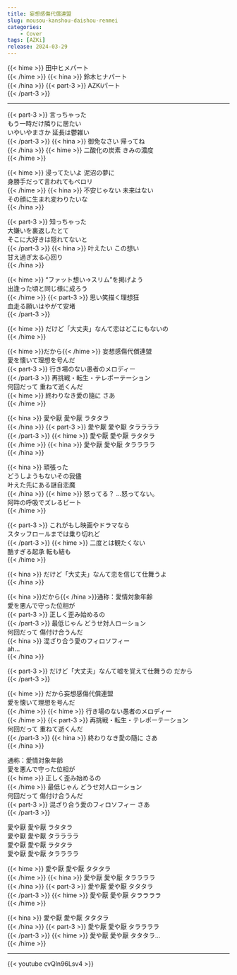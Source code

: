```yaml
---
title: 妄想感傷代償連盟
slug: mousou-kanshou-daishou-renmei
categories:
    - Cover
tags: [AZKi]
release: 2024-03-29
---
```


{{< hime >}}
田中ヒメパート  
{{< /hime >}}
{{< hina >}}
鈴木ヒナパート  
{{< /hina >}}
{{< part-3 >}}
AZKiパート  
{{< /part-3 >}}

---

{{< part-3 >}}
言っちゃった  
もう一時だけ隣りに居たい  
いやいやまさか 延長は鬱雑い  
{{< /part-3 >}}
{{< hina >}}
御免なさい 帰ってね  
{{< /hina >}}
{{< hime >}}
二酸化の炭素 きみの濃度  
{{< /hime >}}

{{< hime >}}
浸ってたいよ 泥沼の夢に  
身勝手だって言われてもペロリ  
{{< /hime >}}
{{< hina >}}
不安じゃない 未来はない  
その顔に生まれ変わりたいな  
{{< /hina >}}

{{< part-3 >}}
知っちゃった  
大嫌いを裏返したとて  
そこに大好きは隠れてないと  
{{< /part-3 >}}
{{< hina >}}
叶えたい この想い  
甘え過ぎ太る心回り  
{{< /hina >}}

{{< hime >}}
“ファット想い→スリム”を掲げよう  
出逢った頃と同じ様に成ろう  
{{< /hime >}}
{{< part-3 >}}
思い笑描く理想狂  
血走る願いはやがて安堵  
{{< /part-3 >}}

{{< hime >}}
だけど「大丈夫」なんて恋はどこにもないの  
{{< /hime >}}

{{< hime >}}だから{{< /hime >}} 妄想感傷代償連盟  
愛を懐いて理想を号んだ  
{{< part-3 >}}
行き場のない愚者のメロディー  
{{< /part-3 >}}
再挑戦・転生・テレポーテーション  
何回だって 重ねて逝くんだ  
{{< hime >}}
終わりなき愛の隨に さあ  
{{< /hime >}}

{{< hina >}}
愛や厭 愛や厭 ラタタラ  
{{< /hina >}}
{{< part-3 >}}
愛や厭 愛や厭 タララララ  
{{< /part-3 >}}
{{< hime >}}
愛や厭 愛や厭 ラタタラ  
{{< /hime >}}
{{< hina >}}
愛や厭 愛や厭 タララララ  
{{< /hina >}}

{{< hina >}}
頑張った  
どうしようもないその我儘  
叶えた先にある謎自恋魔  
{{< /hina >}}
{{< hime >}}
怒ってる？ …怒ってない。  
阿吽の呼吸でズレるビート  
{{< /hime >}}

{{< part-3 >}}
これがもし映画やドラマなら  
スタッフロールまでは乗り切れど  
{{< /part-3 >}}
{{< hime >}}
二度とは観たくない  
酷すぎる起承 転も結も  
{{< /hime >}}

{{< hina >}}
だけど「大丈夫」なんて恋を信じて仕舞うよ  
{{< /hina >}}

{{< hina >}}だから{{< /hina >}}通称：愛情対象年齢  
愛を悪んで守った位相が  
{{< part-3 >}}
正しく歪み始めるの  
{{< /part-3 >}}
最低じゃん どうせ対人ローション  
何回だって 傷付け合うんだ  
{{< hina >}}
混ざり合う愛のフィロソフィー  
ah...  
{{< /hina >}}

{{< part-3 >}}
だけど「大丈夫」なんて嘘を覚えて仕舞うの だから  
{{< /part-3 >}}

{{< hime >}}
だから妄想感傷代償連盟  
愛を懐いて理想を号んだ  
{{< /hime >}}
{{< hime >}}
行き場のない愚者のメロディー  
{{< /hime >}}
{{< part-3 >}}
再挑戦・転生・テレポーテーション  
何回だって 重ねて逝くんだ  
{{< /part-3 >}}
{{< hina >}}
終わりなき愛の隨に さあ  
{{< /hina >}}

通称：愛情対象年齢  
愛を悪んで守った位相が  
{{< hime >}}
正しく歪み始めるの  
{{< /hime >}}
最低じゃん どうせ対人ローション  
何回だって 傷付け合うんだ  
{{< part-3 >}}
混ざり合う愛のフィロソフィー さあ  
{{< /part-3 >}}

愛や厭 愛や厭 ラタタラ  
愛や厭 愛や厭 タララララ  
愛や厭 愛や厭 ラタタラ  
愛や厭 愛や厭 タララララ  

{{< hime >}}
愛や厭 愛や厭 タタタラ  
{{< /hime >}}
{{< hina >}}
愛や厭 愛や厭 タララララ  
{{< /hina >}}
{{< part-3 >}}
愛や厭 愛や厭 タタタラ  
{{< /part-3 >}}
{{< hime >}}
愛や厭 愛や厭 タララララ  
{{< /hime >}}

{{< hina >}}
愛や厭 愛や厭 タタタラ  
{{< /hina >}}
{{< part-3 >}}
愛や厭 愛や厭 タララララ  
{{< /part-3 >}}
{{< hime >}}
愛や厭 愛や厭 タタタラ…  
{{< /hime >}}

---

{{< youtube cvQln96Lsv4 >}}
